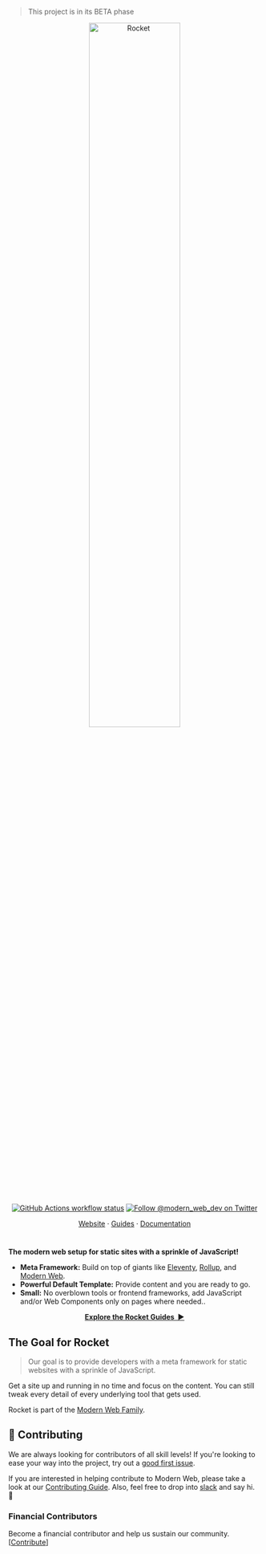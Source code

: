 > This project is in its BETA phase

<p align="center">
  <img
    width="60%"
    src="./assets/logo.png"
    alt="Rocket"
  />
</p>

<p align="center">
  <a href="https://github.com/modernweb-dev/rocket/actions"
    ><img
      src="https://img.shields.io/github/workflow/status/modernweb-dev/rocket/Release/main?label=workflow&style=flat-square"
      alt="GitHub Actions workflow status"
  /></a>
  <a href="https://twitter.com/modern_web_dev"
    ><img
      src="https://img.shields.io/badge/twitter-@modern_web_dev-1DA1F3?style=flat-square"
      alt="Follow @modern_web_dev on Twitter"
  /></a>
</p>

<p align="center">
  <a href="https://rocket.modern-web.dev">Website</a>
  ·
  <a href="https://rocket.modern-web.dev/guides/">Guides</a>
  ·
  <a href="https://rocket.modern-web.dev/docs/">Documentation</a>
</p>

<h1></h1>

**The modern web setup for static sites with a sprinkle of JavaScript!**

- **Meta Framework:** Build on top of giants like <a href="https://www.11ty.dev/">Eleventy</a>, <a href="https://rollupjs.org/">Rollup</a>, and <a href="https://www.modern-web.dev/">Modern Web</a>.
- **Powerful Default Template:** Provide content and you are ready to go.
- **Small:** No overblown tools or frontend frameworks, add JavaScript and/or Web Components only on pages where needed..

<p align="center">
  <a href="https://rocket.modern-web.dev/guides/"><strong>Explore the Rocket Guides&nbsp;&nbsp;▶</strong></a>
</p>

## The Goal for Rocket

> Our goal is to provide developers with a meta framework for static websites with a sprinkle of JavaScript.

Get a site up and running in no time and focus on the content.
You can still tweak every detail of every underlying tool that gets used.

Rocket is part of the [Modern Web Family](https://twitter.com/modern_web_dev).

## 🤝 Contributing

We are always looking for contributors of all skill levels! If you're looking to ease your way into the project, try out a [good first issue](https://github.com/modernweb-dev/rocket/issues?q=is%3Aissue+is%3Aopen+label%3A%22good+first+issue%22).

If you are interested in helping contribute to Modern Web, please take a look at our [Contributing Guide](https://github.com/modernweb-dev/rocket/blob/main/CONTRIBUTING.md). Also, feel free to drop into [slack](https://rocket.modern-web.dev/about/slack/) and say hi. 👋

### Financial Contributors

Become a financial contributor and help us sustain our community. [[Contribute](https://opencollective.com/modern-web/contribute)]
